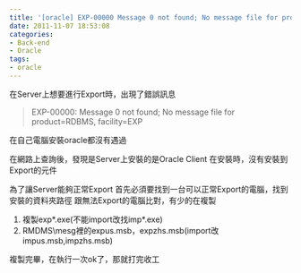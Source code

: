 ```yaml
---
title: '[oracle] EXP-00000 Message 0 not found; No message file for product=RDBMS, facility=EXP'
date: 2011-11-07 18:53:08
categories:
- Back-end
- Oracle
tags:
- oracle
---
```

在Server上想要進行Export時，出現了錯誤訊息
> EXP-00000: Message 0 not found; No message file for product=RDBMS, facility=EXP

<!--more-->

在自己電腦安裝oracle都沒有遇過

在網路上查詢後，發現是Server上安裝的是Oracle Client
在安裝時，沒有安裝到Export的元件

為了讓Server能夠正常Export
首先必須要找到一台可以正常Export的電腦，找到安裝的資料夾路徑
跟無法Export的電腦比對，有少的在複製
1. 複製exp*.exe(不能import改找imp*.exe)
2. RMDMS\mesg裡的expus.msb，expzhs.msb(import改impus.msb,impzhs.msb)

複製完畢，在執行一次ok了，那就打完收工